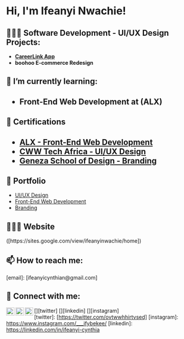 <h1>Hi, I'm Ifeanyi Nwachie! </h1>

<h2>👩🏽‍💻 Software Development - UI/UX Design Projects:</h2>

- <b>[CareerLink App](https://github.com/magdalene921/CareerLink/blob/main/README.md)</b>
- <b>boohoo E-commerce Redesign</b> 

<h2>🌱 I’m currently learning:<h2>  

  - <b>Front-End Web Development at (ALX)</b>

<h2>💼 Certifications<h2>

  - [ALX - Front-End Web Development](https://www.youtube.com/watch?v=a83ASGn_V_s)
- [CWW Tech Africa - UI/UX Design](https://www.youtube.com/watch?v=uHy3oM7NnoU)
- [Geneza School of Design - Branding](https://www.youtube.com/watch?v=uHy3oM7NnoU)

<h2>🎨 Portfolio</h2>

- [UI/UX Design](https://www.youtube.com/watch?v=uHy3oM7NnoU)
- [Front-End Web Development](https://www.youtube.com/watch?v=uHy3oM7NnoU)
- [Branding](https://www.youtube.com/watch?v=uHy3oM7NnoU)
  
<h2>👩🏽‍💻 Website</h2>
([https://sites.google.com/view/ifeanyinwachie/home])

<h2> 📫 How to reach me:</h2>
[email]: [ifeanyicynthian@gmail.com]

<h2> 📌 Connect with me:</h2>

[<img align="left" alt="ovtwwhhirtvsed | Twitter" width="22px" src="https://cdn.jsdelivr.net/npm/simple-icons@v3/icons/twitter.svg" />][twitter]
[<img align="left" alt="ifeanyi cynthia | LinkedIn" width="22px" src="https://cdn.jsdelivr.net/npm/simple-icons@v3/icons/linkedin.svg" />][linkedin]
[<img align="left" alt="___ifybekee| Instagram" width="22px" src="https://cdn.jsdelivr.net/npm/simple-icons@v3/icons/instagram.svg" />][instagram]
<br  />
[twitter]: [https://twitter.com/ovtwwhhirtvsed]
[instagram]: https://www.instagram.com/___ifybekee/
[linkedin]: https://linkedin.com/in/ifeanyi-cynthia

<!--
**joshmadakor1/joshmadakor1** is a ✨ _special_ ✨ repository because its `README.md` (this file) appears on your GitHub profile.

Here are some ideas to get you started:

- 🔭 I’m currently working on ...
- 🌱 I’m currently learning ...
- 👯 I’m looking to collaborate on ...
- 🤔 I’m looking for help with ...
- 💬 Ask me about ...
- 📫 How to reach me: ...
- 😄 Pronouns: ...
- ⚡ Fun fact: ...
-->
